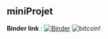 ## miniProjet

**Binder link** : [![Binder](https://mybinder.org/badge_logo.svg)](https://mybinder.org/v2/gh/kadhemboussaa/miniProjet/main)
![bitcoin!](/upload.wikimedia.org/wikipedia/commons/4/46/Bitcoin.svg)
